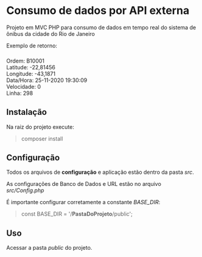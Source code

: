 # Consumo de dados por API externa

Projeto em MVC PHP para consumo de dados em tempo real do sistema de ônibus da cidade do Rio de Janeiro

Exemplo de retorno:
###
Ordem: B10001<br>
Latitude: -22,81456<br>
Longitude: -43,1871<br>
Data/Hora: 25-11-2020 19:30:09<br>
Velocidade: 0<br>
Linha: 298
###

## Instalação

Na raiz do projeto execute:
> composer install

## Configuração
Todos os arquivos de **configuração** e aplicação estão dentro da pasta *src*.

As configurações de Banco de Dados e URL estão no arquivo *src/Config.php*

É importante configurar corretamente a constante *BASE_DIR*:
> const BASE_DIR = '/**PastaDoProjeto**/public';

## Uso
Acessar a pasta *public* do projeto.




